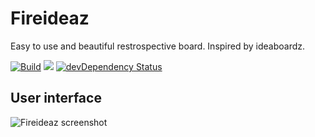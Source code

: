 # Fireideaz
Easy to use and beautiful restrospective board. Inspired by ideaboardz.

[![Build](https://snap-ci.com/glauberramos/fireideaz/branch/master/build_image)](https://snap-ci.com/glauberramos/fireideaz/branch/master)
<a href="https://codeclimate.com/github/glauberramos/fireideaz"><img src="https://codeclimate.com/github/glauberramos/fireideaz/badges/gpa.svg" /></a>&nbsp;[![devDependency Status](https://david-dm.org/glauberramos/fireideaz/dev-status.svg)](https://david-dm.org/glauberramos/fireideaz#info=devDependencies)


## User interface

![Fireideaz screenshot](http://i.imgur.com/iY1zc2Y.png)
